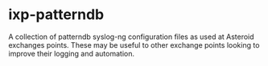 # ixp-patterndb

A collection of patterndb syslog-ng configuration files as used at Asteroid exchanges points. These may be useful to other exchange points looking to improve their logging and automation.
